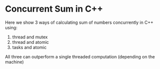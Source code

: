 # Concurrent Sum in C++

Here we show 3 ways of calculating sum of numbers concurrently in C++ using:
1. thread and mutex
2. thread and atomic
3. tasks and atomic

All three can outperform a single threaded computation (depending on the machine)

